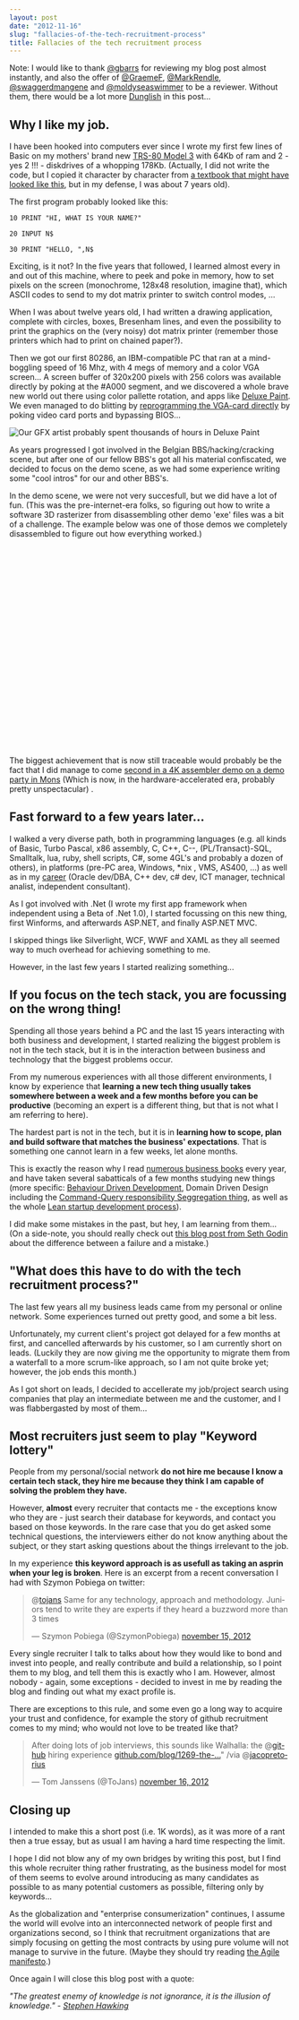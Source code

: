 ```yaml
---
layout: post
date: "2012-11-16"
slug: "fallacies-of-the-tech-recruitment-process"
title: Fallacies of the tech recruitment process
---
```


<p>Note: I would like to thank <a href="https://twitter.com/gbarrs">@gbarrs</a> for reviewing my blog post almost instantly, and also the offer of  <a href="https://twitter.com/GraemeF">@GraemeF</a>, <a href="https://twitter.com/MarkRendle">@MarkRendle</a>,  <a href="https://twitter.com/swaggerdmangene">@swaggerdmangene</a> and  <a href="https://twitter.com/moldyseaswimmer">@moldyseaswimmer</a> to be a reviewer. Without them, there would be a lot more <a href="https://en.wikipedia.org/wiki/Dunglish">Dunglish</a> in this post...</p>
<h2>Why I like my job.</h2>
<p>I have been hooked into computers ever since I wrote my first few lines of Basic on my mothers' brand new <a href="https://oldcomputers.net/trs80iii.html">TRS-80 Model 3</a> with 64Kb of ram and 2 - yes 2 !!! - diskdrives of a whopping 178Kb.  (Actually, I did not write the code, but I copied it character by character from <a href="https://www.1000bit.it/support/manuali/trs/Introduction%20to%20TRS-80%20Level%20II%20BASIC%20%281980%29%28Michael%20Zabinski%29%28pdf%29.pdf">a textbook that might have looked like this</a>, but in my defense, I was about 7 years old).</p>
<p>The first program probably looked like this:</p>
<p><code>10 PRINT "HI, WHAT IS YOUR NAME?"</code></p>
<p><code>20 INPUT N$</code></p>
<p><code>30 PRINT "HELLO, ",N$</code></p>
<p>Exciting, is it not? In the five years that followed, I learned almost every in and out of this machine, where to peek and poke in memory, how to set pixels on the screen (monochrome, 128x48 resolution, imagine that), which ASCII codes to send to my dot matrix printer to switch control modes, ...</p>
<p>When I was about twelve years old, I had written a drawing application, complete with circles, boxes, Bresenham lines, and even the possibility to print the graphics on the (very noisy) dot matrix printer (remember those printers which had to print on chained paper?).</p>
<p></p>
<p>Then we got our first 80286, an IBM-compatible PC that ran at a mind-boggling speed of 16 Mhz, with 4 megs of memory and a color VGA screen... A screen buffer of 320x200 pixels with 256 colors was available directly by poking at the #A000 segment, and we discovered a whole brave new world out there using color pallette rotation, and apps like <a href="https://en.wikipedia.org/wiki/Deluxe_Paint">Deluxe Paint</a>. We even managed to do blitting by <a href="https://www.wagemakers.be/english/doc/vga">reprogramming the VGA-card directly</a> by poking video card ports and bypassing BIOS...</p>
<p><img src="https://upload.wikimedia.org/wikipedia/en/6/6c/Snapshot_DeluxePaint_II_MSDOS.png" alt="Our GFX artist probably spent thousands of hours in Deluxe Paint" /></p>
<p>As years progressed I got involved in the Belgian BBS/hacking/cracking scene, but after one of our fellow BBS's got all his material confiscated, we decided to focus on the demo scene, as we had some experience writing some "cool intros" for our and other BBS's.</p>
<p>In the demo scene, we were not very succesfull, but we did have a lot of fun. (This was the pre-internet-era folks, so figuring out how to write a software 3D rasterizer from disassembling other demo 'exe' files was a bit of a challenge. The example below was one of those demos we completely disassembled to figure out how everything worked.)</p>
<p>
<object width="480" height="360">
<param name="movie" value="https://www.youtube.com/v/XtCW-axRJV8?version=3&amp;hl=nl_NL" />
<param name="allowFullScreen" value="true" />
<param name="allowscriptaccess" value="always" /><embed type="application/x-shockwave-flash" width="480" height="360" src="https://www.youtube.com/v/XtCW-axRJV8?version=3&amp;hl=nl_NL" allowscriptaccess="always" allowfullscreen="true"></embed>
</object>
</p>
<p>The biggest achievement that is now still traceable would probably be the fact that I did manage to come <a href="https://www.pouet.net/prod.php?which=8765">second in a 4K assembler demo on a demo party in Mons</a> (Which is now, in the hardware-accelerated era, probably pretty unspectacular) .</p>
<h2>Fast forward to a few years later...</h2>
<p>I walked a very diverse path, both in programming languages (e.g. all kinds of Basic, Turbo Pascal, x86 assembly, C, C++, C--, (PL/Transact)-SQL, Smalltalk, lua, ruby, shell scripts, C#, some 4GL's and probably a dozen of others), in platforms (pre-PC area, Windows, *nix , VMS, AS400, ...) as well as in my <a href="https://www.linkedin.com/in/tomjanssens">career</a> (Oracle dev/DBA, C++ dev, c# dev, ICT manager, technical analist, independent consultant).</p>
<p>As I got involved with .Net (I wrote my first app framework when independent using a Beta of .Net 1.0), I started focussing on this new thing, first Winforms, and afterwards ASP.NET, and finally ASP.NET MVC.</p>
<p>I skipped things like Silverlight, WCF, WWF and XAML as they all seemed way to much overhead for achieving something to me.</p>
<p>However, in the last few years I started realizing something...</p>
<h2>If you focus on the tech stack, you are focussing on the wrong thing!</h2>
<p>Spending all those years behind a PC and the last 15 years interacting with both business and development, I started realizing the biggest problem is not in the tech stack, but it is in the interaction between business and technology that the biggest problems occur.</p>
<p>From my numerous experiences with all those different environments, I know by experience that <strong>learning a new tech thing usually takes somewhere between a week and a few months before you can be productive</strong> (becoming an expert is a different thing, but that is not what I am referring to here).</p>
<p>The hardest part is not in the tech, but it is in <strong>learning how to scope, plan and build software that matches the business' expectations</strong>. That is something one cannot learn in a few weeks, let alone months.</p>
<p>This is exactly the reason why I read <a href="/posts/Continuous-thinking-Essential-business-books-shortlist-3-business-books-everyone-should-have-read">numerous business books</a> every year, and have taken several sabatticals of a few months studying new things (more specific: <a href="https://www.corebvba.be/blog/?tag=/BDD">Behaviour Driven Development</a>, Domain Driven Design including the <a href="https://www.corebvba.be/blog/?tag=/CQRS">Command-Query responsibility Seggregation thing</a>, as well as the whole <a href="/posts/Project-Startup10-Learning-to-build-your-own-business/">Lean startup development process</a>).</p>
<p>I did make some mistakes in the past, but hey, I am learning from them... (On a side-note, you should really check out <a href="https://sethgodin.typepad.com/seths_blog/2011/12/the-difference-between-a-failure-and-a-mistake.html">this blog post from Seth Godin</a> about the difference between a failure and a mistake.)</p>
<h2>"What does this have to do with the tech recruitment process?"</h2>
<p>The last few years all my business leads came from my personal or online network. Some experiences turned out pretty good, and some a bit less.</p>
<p>Unfortunately, my current client's project got delayed for a few months at first, and cancelled afterwards by his customer, so I am currently short on leads. (Luckily they are now giving me the opportunity to migrate them from a waterfall to a more scrum-like approach, so I am not quite broke yet; however, the job ends this month.)</p>
<p>As I got short on leads, I decided to accellerate my job/project search using companies that play an intermediate between me and the customer, and I was flabbergasted by most of them...</p>
<h2>Most recruiters just seem to play "Keyword lottery"</h2>
<p>People from my personal/social network <strong>do not hire me because I know a certain tech stack, they hire me because they think I am capable of solving the problem they have.</strong></p>
<p>However, <strong>almost</strong> every recruiter that contacts me - the exceptions know who they are - just search their database for keywords, and contact you based on those keywords. In the rare case that you do get asked some technical questions, the interviewers either do not know anything about the subject, or they start asking questions about the things irrelevant to the job.</p>
<p>In my experience <strong>this keyword approach is as usefull as taking an asprin when your leg is broken</strong>. Here is an excerpt from a recent conversation I had with Szymon Pobiega on twitter:</p>
<blockquote class="twitter-tweet" lang="nl">
<p>@<a href="https://twitter.com/tojans">tojans</a> Same for any technology, approach and methodology. Juniors tend to write they are experts if they heard a buzzword more than 3 times</p>
&mdash; Szymon Pobiega (@SzymonPobiega) <a href="https://twitter.com/SzymonPobiega/status/268951237389598720">november 15, 2012</a></blockquote>
<p>
<script src="//platform.twitter.com/widgets.js"></script>
</p>
<p>Every single recruiter I talk to talks about how they would like to bond and invest into people, and really contribute and build a relationship, so I point them to my blog, and tell them this is exactly who I am. However, almost nobody - again, some exceptions - decided to invest in me by reading the blog and finding out what my exact profile is.</p>
<p>There are exceptions to this rule, and some even go a long way to acquire your trust and confidence, for example the story of github recruitment comes to my mind; who would not love to be treated like that?</p>
<blockquote class="twitter-tweet" lang="nl">
<p>After doing lots of job interviews, this sounds like Walhalla: the @<a href="https://twitter.com/github">github</a> hiring experience <a title="https://github.com/blog/1269-the-github-hiring-experience" href="https://t.co/yTNE1wxw">github.com/blog/1269-the-&hellip;</a>" /via @<a href="https://twitter.com/jacopretorius">jacopretorius</a></p>
&mdash; Tom Janssens (@ToJans) <a href="https://twitter.com/ToJans/status/269327080850874368">november 16, 2012</a></blockquote>
<p>
<script src="//platform.twitter.com/widgets.js"></script>
</p>
<h2>Closing up</h2>
<p>I intended to make this a short post (i.e. 1K words), as it was more of a rant then a true essay, but as usual I am having a hard time respecting the limit.</p>
<p>I hope I did not blow any of my own bridges by writing this post, but I find this whole recruiter thing rather frustrating, as the business model for most of them seems to evolve around introducing as many candidates as possible to as many potential customers as possible, filtering only by keywords...</p>
<p>As the globalization and "enterprise consumerization" continues, I assume the world will evolve into an interconnected network of people first and organizations second, so I think that recruitment organizations that are simply focusing on getting the most contracts by using pure volume will not manage to survive in the future. (Maybe they should try reading <a href="https://agilemanifesto.org/">the Agile manifesto</a>.)</p>
<p>Once again I will close this blog post with a quote:</p>
<p><em>"The greatest enemy of knowledge is not ignorance, it is the illusion of knowledge." - <a href="https://en.wikipedia.org/wiki/Stephen_Hawking">Stephen Hawking</a></em></p>

